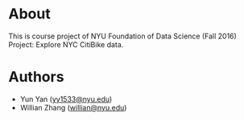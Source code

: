 # About

This is course project of NYU Foundation of Data Science (Fall 2016) Project: Explore NYC CitiBike data.

# Authors

- Yun Yan (yy1533@nyu.edu)
- Willian Zhang (willian@nyu.edu)


